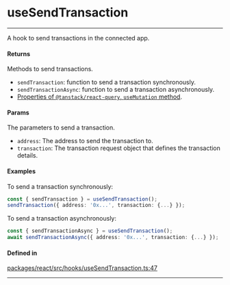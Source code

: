 # useSendTransaction
---

A hook to send transactions in the connected app.

#### Returns

Methods to send transactions.
- `sendTransaction`: function to send a transaction synchronously.
- `sendTransactionAsync`: function to send a transaction asynchronously.
- [Properties of `@tanstack/react-query`, `useMutation` method](https://tanstack.com/query/latest/docs/framework/react/reference/useMutation).

#### Params

The parameters to send a transaction.
- `address`: The address to send the transaction to.
- `transaction`: The transaction request object that defines the transaction details.

#### Examples

To send a transaction synchronously:
```ts
const { sendTransaction } = useSendTransaction();
sendTransaction({ address: '0x...', transaction: {...} });
```

To send a transaction asynchronously:
```ts
const { sendTransactionAsync } = useSendTransaction();
await sendTransactionAsync({ address: '0x...', transaction: {...} });
```

#### Defined in

[packages/react/src/hooks/useSendTransaction.ts:47](https://github.com/LeoCourbassier/fuel-connectors/blob/9fb74b5f15e12bc00681e63ea33b85bae3773662/packages/react/src/hooks/useSendTransaction.ts#L47)

___
